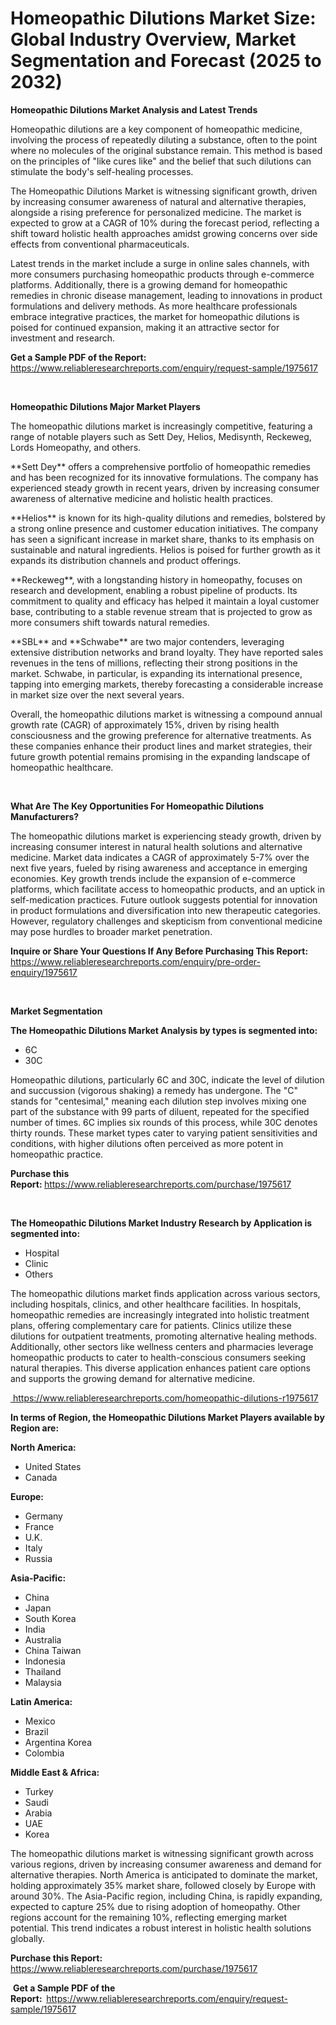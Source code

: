 <p><h1>Homeopathic Dilutions Market Size: Global Industry Overview, Market Segmentation and Forecast (2025 to 2032)</h1></p><p><strong>Homeopathic Dilutions Market Analysis and Latest Trends</strong></p>
<p><p>Homeopathic dilutions are a key component of homeopathic medicine, involving the process of repeatedly diluting a substance, often to the point where no molecules of the original substance remain. This method is based on the principles of "like cures like" and the belief that such dilutions can stimulate the body's self-healing processes. </p><p>The Homeopathic Dilutions Market is witnessing significant growth, driven by increasing consumer awareness of natural and alternative therapies, alongside a rising preference for personalized medicine. The market is expected to grow at a CAGR of 10% during the forecast period, reflecting a shift toward holistic health approaches amidst growing concerns over side effects from conventional pharmaceuticals. </p><p>Latest trends in the market include a surge in online sales channels, with more consumers purchasing homeopathic products through e-commerce platforms. Additionally, there is a growing demand for homeopathic remedies in chronic disease management, leading to innovations in product formulations and delivery methods. As more healthcare professionals embrace integrative practices, the market for homeopathic dilutions is poised for continued expansion, making it an attractive sector for investment and research.</p></p>
<p><strong>Get a Sample PDF of the Report:&nbsp;</strong> <a href="https://www.reliableresearchreports.com/enquiry/request-sample/1975617?utm_campaign=3327&utm_medium=2&utm_source=Github&utm_content=ia&utm_term=19042025&utm_id=homeopathic-dilutions">https://www.reliableresearchreports.com/enquiry/request-sample/1975617</a></p>
<p>&nbsp;</p>
<p><strong>Homeopathic Dilutions Major Market Players</strong></p>
<p><p>The homeopathic dilutions market is increasingly competitive, featuring a range of notable players such as Sett Dey, Helios, Medisynth, Reckeweg, Lords Homeopathy, and others. </p><p>**Sett Dey** offers a comprehensive portfolio of homeopathic remedies and has been recognized for its innovative formulations. The company has experienced steady growth in recent years, driven by increasing consumer awareness of alternative medicine and holistic health practices. </p><p>**Helios** is known for its high-quality dilutions and remedies, bolstered by a strong online presence and customer education initiatives. The company has seen a significant increase in market share, thanks to its emphasis on sustainable and natural ingredients. Helios is poised for further growth as it expands its distribution channels and product offerings.</p><p>**Reckeweg**, with a longstanding history in homeopathy, focuses on research and development, enabling a robust pipeline of products. Its commitment to quality and efficacy has helped it maintain a loyal customer base, contributing to a stable revenue stream that is projected to grow as more consumers shift towards natural remedies.</p><p>**SBL** and **Schwabe** are two major contenders, leveraging extensive distribution networks and brand loyalty. They have reported sales revenues in the tens of millions, reflecting their strong positions in the market. Schwabe, in particular, is expanding its international presence, tapping into emerging markets, thereby forecasting a considerable increase in market size over the next several years.</p><p>Overall, the homeopathic dilutions market is witnessing a compound annual growth rate (CAGR) of approximately 15%, driven by rising health consciousness and the growing preference for alternative treatments. As these companies enhance their product lines and market strategies, their future growth potential remains promising in the expanding landscape of homeopathic healthcare.</p></p>
<p>&nbsp;</p>
<p><strong>What Are The Key Opportunities For Homeopathic Dilutions Manufacturers?</strong></p>
<p><p>The homeopathic dilutions market is experiencing steady growth, driven by increasing consumer interest in natural health solutions and alternative medicine. Market data indicates a CAGR of approximately 5-7% over the next five years, fueled by rising awareness and acceptance in emerging economies. Key growth trends include the expansion of e-commerce platforms, which facilitate access to homeopathic products, and an uptick in self-medication practices. Future outlook suggests potential for innovation in product formulations and diversification into new therapeutic categories. However, regulatory challenges and skepticism from conventional medicine may pose hurdles to broader market penetration.</p></p>
<p><strong>Inquire or Share Your Questions If Any Before Purchasing This Report:</strong> <a href="https://www.reliableresearchreports.com/enquiry/pre-order-enquiry/1975617?utm_campaign=3327&utm_medium=2&utm_source=Github&utm_content=ia&utm_term=19042025&utm_id=homeopathic-dilutions">https://www.reliableresearchreports.com/enquiry/pre-order-enquiry/1975617</a></p>
<p>&nbsp;</p>
<p><strong>Market Segmentation</strong></p>
<p><strong>The Homeopathic Dilutions Market Analysis by types is segmented into:</strong></p>
<p><ul><li>6C</li><li>30C</li></ul></p>
<p><p>Homeopathic dilutions, particularly 6C and 30C, indicate the level of dilution and succussion (vigorous shaking) a remedy has undergone. The "C" stands for "centesimal," meaning each dilution step involves mixing one part of the substance with 99 parts of diluent, repeated for the specified number of times. 6C implies six rounds of this process, while 30C denotes thirty rounds. These market types cater to varying patient sensitivities and conditions, with higher dilutions often perceived as more potent in homeopathic practice.</p></p>
<p><strong>Purchase this Report:&nbsp;</strong><a href="https://www.reliableresearchreports.com/purchase/1975617?utm_campaign=3327&utm_medium=2&utm_source=Github&utm_content=ia&utm_term=19042025&utm_id=homeopathic-dilutions">https://www.reliableresearchreports.com/purchase/1975617</a></p>
<p>&nbsp;</p>
<p><strong>The Homeopathic Dilutions Market Industry Research by Application is segmented into:</strong></p>
<p><ul><li>Hospital</li><li>Clinic</li><li>Others</li></ul></p>
<p><p>The homeopathic dilutions market finds application across various sectors, including hospitals, clinics, and other healthcare facilities. In hospitals, homeopathic remedies are increasingly integrated into holistic treatment plans, offering complementary care for patients. Clinics utilize these dilutions for outpatient treatments, promoting alternative healing methods. Additionally, other sectors like wellness centers and pharmacies leverage homeopathic products to cater to health-conscious consumers seeking natural therapies. This diverse application enhances patient care options and supports the growing demand for alternative medicine.</p></p>
<p><a href="https://www.reliableresearchreports.com/homeopathic-dilutions-r1975617?utm_campaign=3327&utm_medium=2&utm_source=Github&utm_content=ia&utm_term=19042025&utm_id=homeopathic-dilutions">&nbsp;https://www.reliableresearchreports.com/homeopathic-dilutions-r1975617</a></p>
<p><strong>In terms of Region, the Homeopathic Dilutions Market Players available by Region are:</strong></p>
<p>
    <p> <strong> North America: </strong>
        <ul>
            <li>United States</li>
            <li>Canada</li>
        </ul>
        </p> 
    <p> <strong> Europe: </strong>
        <ul>
            <li>Germany</li>
            <li>France</li>
            <li>U.K.</li>
            <li>Italy</li>
            <li>Russia</li>
        </ul>
        </p> 
    <p> <strong> Asia-Pacific: </strong>
        <ul>
            <li>China</li>
            <li>Japan</li>
            <li>South Korea</li>
            <li>India</li>
            <li>Australia</li>
            <li>China Taiwan</li>
            <li>Indonesia</li>
            <li>Thailand</li>
            <li>Malaysia</li>
        </ul>
        </p> 
    <p> <strong> Latin America: </strong>
        <ul>
            <li>Mexico</li>
            <li>Brazil</li>
            <li>Argentina Korea</li>
            <li>Colombia</li>
        </ul>
        </p> 
    <p> <strong> Middle East & Africa: </strong>
        <ul>
            <li>Turkey</li>
            <li>Saudi</li>
            <li>Arabia</li>
            <li>UAE</li>
            <li>Korea</li>
        </ul>
    </p>
    </p>
<p><p>The homeopathic dilutions market is witnessing significant growth across various regions, driven by increasing consumer awareness and demand for alternative therapies. North America is anticipated to dominate the market, holding approximately 35% market share, followed closely by Europe with around 30%. The Asia-Pacific region, including China, is rapidly expanding, expected to capture 25% due to rising adoption of homeopathy. Other regions account for the remaining 10%, reflecting emerging market potential. This trend indicates a robust interest in holistic health solutions globally.</p></p>
<p><strong>Purchase this Report: </strong><a href="https://www.reliableresearchreports.com/purchase/1975617?utm_campaign=3327&utm_medium=2&utm_source=Github&utm_content=ia&utm_term=19042025&utm_id=homeopathic-dilutions">https://www.reliableresearchreports.com/purchase/1975617</a></p>
<p>&nbsp;<strong>Get a Sample PDF of the Report:&nbsp;&nbsp;</strong><a href="https://www.reliableresearchreports.com/enquiry/request-sample/1975617?utm_campaign=3327&utm_medium=2&utm_source=Github&utm_content=ia&utm_term=19042025&utm_id=homeopathic-dilutions">https://www.reliableresearchreports.com/enquiry/request-sample/1975617</a></p>
<p><strong></strong></p>
<p><p></p><p></p><p></p></p>